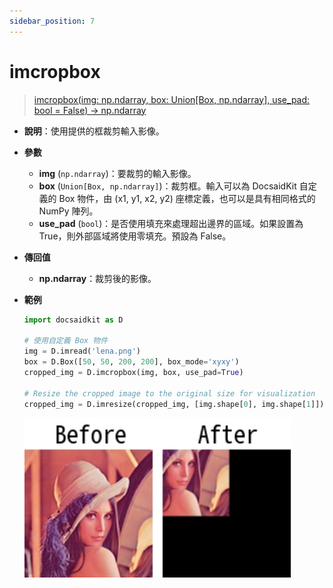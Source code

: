 ```yaml
---
sidebar_position: 7
---
```


# imcropbox

>[imcropbox(img: np.ndarray, box: Union[Box, np.ndarray], use_pad: bool = False) -> np.ndarray](https://github.com/DocsaidLab/DocsaidKit/blob/012540eebaebb2718987dd3ec0f7dcf40f403caa/docsaidkit/vision/functionals.py#L257)

- **說明**：使用提供的框裁剪輸入影像。

- **參數**

    - **img** (`np.ndarray`)：要裁剪的輸入影像。
    - **box** (`Union[Box, np.ndarray]`)：裁剪框。輸入可以為 DocsaidKit 自定義的 Box 物件，由 (x1, y1, x2, y2) 座標定義，也可以是具有相同格式的 NumPy 陣列。
    - **use_pad** (`bool`)：是否使用填充來處理超出邊界的區域。如果設置為 True，則外部區域將使用零填充。預設為 False。

- **傳回值**

    - **np.ndarray**：裁剪後的影像。

- **範例**

    ```python
    import docsaidkit as D

    # 使用自定義 Box 物件
    img = D.imread('lena.png')
    box = D.Box([50, 50, 200, 200], box_mode='xyxy')
    cropped_img = D.imcropbox(img, box, use_pad=True)

    # Resize the cropped image to the original size for visualization
    cropped_img = D.imresize(cropped_img, [img.shape[0], img.shape[1]])
    ```

    ![imcropbox_box](./resource/test_imcropbox.jpg)
